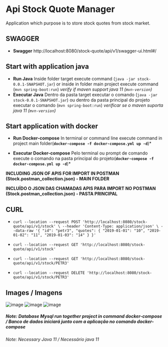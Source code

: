 # Api Stock Quote Manager

Application which purpose is to store stock quotes from stock market.

## SWAGGER 

- **Swagger** http://localhost:8080/stock-quote/api/v1/swagger-ui.html#/

## Start with application java
- **Run Java** Inside folder target execute command (`java -jar stock-0.0.1-SNAPSHOT.jar`) or inside in folder main project execute command (`mvn spring-boot:run`) *verify if maven support java 11 (`mvn-version`)*
- **Executar Java** Dentro da pasta target executar o comando (`java -jar stock-0.0.1-SNAPSHOT.jar`) ou dentro da pasta principal do projeto executar o comando (`mvn spring-boot:run`) *verificar se o maven suporta java 11 (`mvn-version`)*

## Start application with docker
- **Run Docker-compose** In terminal or command line execute command in project main folder(**`docker-compose -f docker-compose.yml up -d`**)*

- **Executar Docker-compose** Pelo terminal ou prompt de comando execute o comando na pasta principal do projeto(**`docker-compose -f docker-compose.yml up -d`**)*

**INCLUDING JSON OF APIS FOR IMPORT IN POSTMAN (Stock.postman_collection.json) - MAIN FOLDER**

**INCLUÍDO O JSON DAS CHAMADAS APIS PARA IMPORT NO POSTMAN (Stock.postman_collection.json) - PASTA PRINCIPAL**

## CURL

- `curl --location --request POST 'http://localhost:8080/stock-quote/api/v1/stock' \
--header 'Content-Type: application/json' \
--data-raw '{
    "id": "petr3",
    "quotes": {
        "2019-01-01": "10",
        "2019-01-02": "11",
        "2019-01-03": "14"
    }
}'`

- `curl --location --request GET 'http://localhost:8080/stock-quote/api/v1/stock'`

- `curl --location --request GET 'http://localhost:8080/stock-quote/api/v1/stock/PETR3'`

- `curl --location --request DELETE 'http://localhost:8080/stock-quote/api/v1/stock/PETR3'`

## Images / Imagens 
![image](https://user-images.githubusercontent.com/10129476/113339642-24685600-9301-11eb-9a6f-74d888f3c4f4.png)
![image](https://user-images.githubusercontent.com/10129476/113339683-3c3fda00-9301-11eb-9776-daf075f4036e.png)
![image](https://user-images.githubusercontent.com/10129476/113339703-4530ab80-9301-11eb-886f-f57523fad504.png)



##### **Note: Database Mysql run together project in command docker-compose / Banco de dados iniciará junto com a aplicação no comando docker-compose**
###### Note: Necessary Java 11 / Necessário java 11
